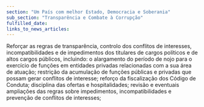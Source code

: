 ```yaml
---
section: "Um País com melhor Estado, Democracia e Soberania"
sub_section: "Transparência e Combate à Corrupção"
fulfilled_date:
links_to_news_articles:
---
```


Reforçar as regras de transparência, controlo dos conflitos de interesses, incompatibilidades e de impedimentos dos titulares de cargos políticos e de altos cargos públicos, incluindo: o alargamento do período de nojo para o exercício de funções em entidades privadas relacionadas com a sua área de atuação; restrição da acumulação de funções públicas e privadas que possam gerar conflitos de interesse; reforço da fiscalização dos Código de Conduta; disciplina das ofertas e hospitalidades; revisão e eventuais ampliações das regras sobre impedimentos, incompatibilidades e prevenção de conflitos de interesses;